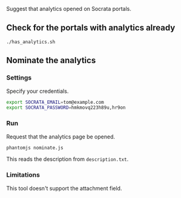 Suggest that analytics opened on Socrata portals.

## Check for the portals with analytics already

    ./has_analytics.sh

## Nominate the analytics

### Settings
Specify your credentials.

```sh
export SOCRATA_EMAIL=tom@example.com
export SOCRATA_PASSWORD=hmkmovq223h89u,hr9on
```

### Run
Request that the analytics page be opened.

```sh
phantomjs nominate.js
```

This reads the description from `description.txt`.

### Limitations
This tool doesn't support the attachment field.
